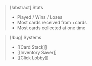 > [!abstract] Stats
> - Played / Wins / Loses
> - Most cards received from +cards
> - Most cards collected at one time

>[!bug] Systems
>- [[Card Stack]]
>- [[Inventory Saver]]
>- [[Click Lobby]]
